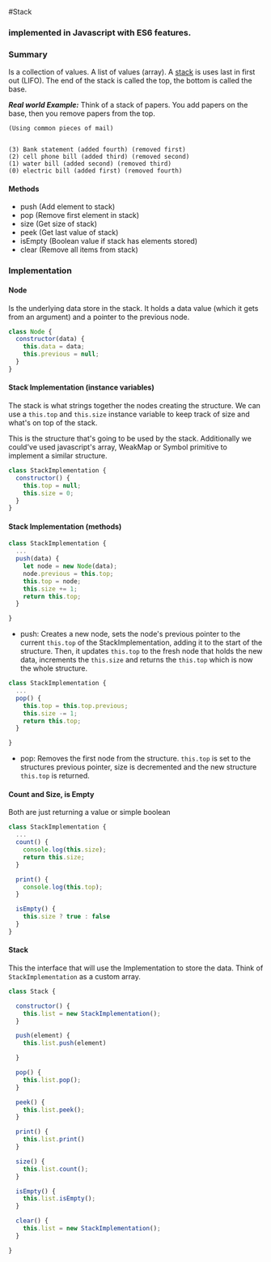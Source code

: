 #Stack
### implemented in Javascript with ES6 features.


### Summary
Is a collection of values.  A list of values (array).  A [stack](https://en.wikipedia.org/wiki/Stack_(abstract_data_type)) is uses last in first out (LIFO). The end of the stack is called the top, the bottom is called the base.

***Real world Example:***
Think of a stack of papers. You add papers on the base, then you remove papers from the top.

```
(Using common pieces of mail)


(3) Bank statement (added fourth) (removed first)
(2) cell phone bill (added third) (removed second)
(1) water bill (added second) (removed third)
(0) electric bill (added first) (removed fourth)
```



#### Methods
- push (Add element to stack)
- pop (Remove first element in stack)
- size (Get size of stack)
- peek (Get last value of stack)
- isEmpty (Boolean value if stack has elements stored)
- clear (Remove all items from stack)


### Implementation

#### Node
Is the underlying data store in the stack.  It holds a data value (which it gets from an argument) and a pointer to the previous node.

```javascript
class Node {
  constructor(data) {
    this.data = data;
    this.previous = null;
  }
}
```

#### Stack Implementation (instance variables)
The stack is what strings together the nodes creating the structure. We can use a `this.top` and `this.size` instance variable to keep track of size and what's on top of the stack.

This is the structure that's going to be used by the stack.  Additionally we could've used javascript's array, WeakMap or Symbol primitive to implement a similar structure.  


```javascript
class StackImplementation {
  constructor() {
    this.top = null;
    this.size = 0;
  }
}
```

#### Stack Implementation (methods)

```javascript
class StackImplementation {
  ...
  push(data) {
    let node = new Node(data);
    node.previous = this.top;
    this.top = node;
    this.size += 1;
    return this.top;
  }

}
```
- push: Creates a new node, sets the node's previous pointer to the current `this.top` of the StackImplementation, adding it to the start of the structure. Then, it updates `this.top` to the fresh node that holds the new data, increments the `this.size` and returns the `this.top` which is now the whole structure.

```javascript
class StackImplementation {
  ...
  pop() {
    this.top = this.top.previous;
    this.size -= 1;
    return this.top;
  }

}
```

- pop: Removes the first node from the structure. `this.top` is set to the structures previous pointer, size is decremented and the new structure `this.top` is returned.



#### Count and Size, is Empty
Both are just returning a value or simple boolean

```javascript
class StackImplementation {
  ...
  count() {
    console.log(this.size);
    return this.size;
  }

  print() {
    console.log(this.top);
  }

  isEmpty() {
    this.size ? true : false
  }
}
```


#### Stack
This the interface that will use the Implementation to store the data. Think of `StackImplementation` as a custom array.

```javascript
class Stack {

  constructor() {
    this.list = new StackImplementation();
  }

  push(element) {
    this.list.push(element)

  }

  pop() {
    this.list.pop();
  }

  peek() {
    this.list.peek();
  }

  print() {
    this.list.print()
  }

  size() {
    this.list.count();
  }

  isEmpty() {
    this.list.isEmpty();
  }

  clear() {
    this.list = new StackImplementation();
  }

}

```
